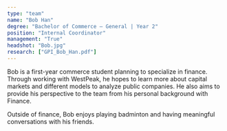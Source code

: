 ```yaml
---
type: "team"
name: "Bob Han"
degree: "Bachelor of Commerce – General | Year 2"
position: "Internal Coordinator"
management: "True"
headshot: "Bob.jpg"
research: ["GPI_Bob_Han.pdf"]
---
```


Bob is a first-year commerce student planning to specialize in finance. Through working with WestPeak, he hopes to learn more about capital markets and different models to analyze public companies. He also aims to provide his perspective to the team from his personal background with Finance.


Outside of finance, Bob enjoys playing badminton and having meaningful conversations with his friends.
